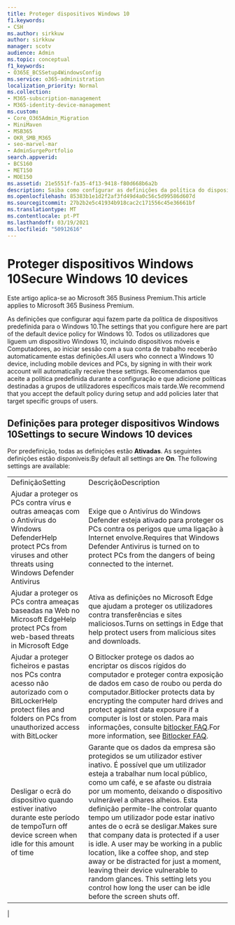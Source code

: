 ```yaml
---
title: Proteger dispositivos Windows 10
f1.keywords:
- CSH
ms.author: sirkkuw
author: sirkkuw
manager: scotv
audience: Admin
ms.topic: conceptual
f1_keywords:
- O365E_BCSSetup4WindowsConfig
ms.service: o365-administration
localization_priority: Normal
ms.collection:
- M365-subscription-management
- M365-identity-device-management
ms.custom:
- Core_O365Admin_Migration
- MiniMaven
- MSB365
- OKR_SMB_M365
- seo-marvel-mar
- AdminSurgePortfolio
search.appverid:
- BCS160
- MET150
- MOE150
ms.assetid: 21e5551f-fa35-4f13-9418-f80d668b6a2b
description: Saiba como configurar as definições da política do dispositivo predefinido que qualquer dispositivo Do Windows 10 receberá ao iniciar sessão na sua conta de trabalho ou escola.
ms.openlocfilehash: 85383b1e1d2f2af3fd49d4a0c56c5d99586d607d
ms.sourcegitcommit: 27b2b2e5c41934b918cac2c171556c45e36661bf
ms.translationtype: MT
ms.contentlocale: pt-PT
ms.lasthandoff: 03/19/2021
ms.locfileid: "50912616"
---
```

# <a name="secure-windows-10-devices"></a><span data-ttu-id="60948-103">Proteger dispositivos Windows 10</span><span class="sxs-lookup"><span data-stu-id="60948-103">Secure Windows 10 devices</span></span>

<span data-ttu-id="60948-104">Este artigo aplica-se ao Microsoft 365 Business Premium.</span><span class="sxs-lookup"><span data-stu-id="60948-104">This article applies to Microsoft 365 Business Premium.</span></span>

<span data-ttu-id="60948-105">As definições que configurar aqui fazem parte da política de dispositivos predefinida para o Windows 10.</span><span class="sxs-lookup"><span data-stu-id="60948-105">The settings that you configure here are part of the default device policy for Windows 10.</span></span> <span data-ttu-id="60948-106">Todos os utilizadores que liguem um dispositivo Windows 10, incluindo dispositivos móveis e Computadores, ao iniciar sessão com a sua conta de trabalho receberão automaticamente estas definições.</span><span class="sxs-lookup"><span data-stu-id="60948-106">All users who connect a Windows 10 device, including mobile devices and PCs, by signing in with their work account will automatically receive these settings.</span></span> <span data-ttu-id="60948-107">Recomendamos que aceite a política predefinida durante a configuração e que adicione políticas destinadas a grupos de utilizadores específicos mais tarde.</span><span class="sxs-lookup"><span data-stu-id="60948-107">We recommend that you accept the default policy during setup and add policies later that target specific groups of users.</span></span>
  
## <a name="settings-to-secure-windows-10-devices"></a><span data-ttu-id="60948-108">Definições para proteger dispositivos Windows 10</span><span class="sxs-lookup"><span data-stu-id="60948-108">Settings to secure Windows 10 devices</span></span>

<span data-ttu-id="60948-p102">Por predefinição, todas as definições estão **Ativadas**. As seguintes definições estão disponíveis:</span><span class="sxs-lookup"><span data-stu-id="60948-p102">By default all settings are **On**. The following settings are available:</span></span>
  
|||
|:-----|:-----|
|<span data-ttu-id="60948-111">Definição</span><span class="sxs-lookup"><span data-stu-id="60948-111">Setting</span></span>  <br/> |<span data-ttu-id="60948-112">Descrição</span><span class="sxs-lookup"><span data-stu-id="60948-112">Description</span></span>  <br/> |
|<span data-ttu-id="60948-113">Ajudar a proteger os PCs contra vírus e outras ameaças com o Antivírus do Windows Defender</span><span class="sxs-lookup"><span data-stu-id="60948-113">Help protect PCs from viruses and other threats using Windows Defender Antivirus</span></span>  <br/> |<span data-ttu-id="60948-114">Exige que o Antivírus do Windows Defender esteja ativado para proteger os PCs contra os perigos que uma ligação à Internet envolve.</span><span class="sxs-lookup"><span data-stu-id="60948-114">Requires that Windows Defender Antivirus is turned on to protect PCs from the dangers of being connected to the internet.</span></span>  <br/> |
|<span data-ttu-id="60948-115">Ajudar a proteger os PCs contra ameaças baseadas na Web no Microsoft Edge</span><span class="sxs-lookup"><span data-stu-id="60948-115">Help protect PCs from web-based threats in Microsoft Edge</span></span>  <br/> |<span data-ttu-id="60948-116">Ativa as definições no Microsoft Edge que ajudam a proteger os utilizadores contra transferências e sites maliciosos.</span><span class="sxs-lookup"><span data-stu-id="60948-116">Turns on settings in Edge that help protect users from malicious sites and downloads.</span></span>  <br/> |
|<span data-ttu-id="60948-117">Ajudar a proteger ficheiros e pastas nos PCs contra acesso não autorizado com o BitLocker</span><span class="sxs-lookup"><span data-stu-id="60948-117">Help protect files and folders on PCs from unauthorized access with BitLocker</span></span>  <br/> |<span data-ttu-id="60948-118">O Bitlocker protege os dados ao encriptar os discos rígidos do computador e proteger contra exposição de dados em caso de roubo ou perda do computador.</span><span class="sxs-lookup"><span data-stu-id="60948-118">Bitlocker protects data by encrypting the computer hard drives and protect against data exposure if a computer is lost or stolen.</span></span> <span data-ttu-id="60948-119">Para mais informações, consulte [bitlocker FAQ](/windows/security/information-protection/bitlocker/bitlocker-frequently-asked-questions).</span><span class="sxs-lookup"><span data-stu-id="60948-119">For more information, see [Bitlocker FAQ](/windows/security/information-protection/bitlocker/bitlocker-frequently-asked-questions).</span></span>  <br/> |
|<span data-ttu-id="60948-120">Desligar o ecrã do dispositivo quando estiver inativo durante este período de tempo</span><span class="sxs-lookup"><span data-stu-id="60948-120">Turn off device screen when idle for this amount of time</span></span>  <br/> |<span data-ttu-id="60948-p104">Garante que os dados da empresa são protegidos se um utilizador estiver inativo. É possível que um utilizador esteja a trabalhar num local público, como um café, e se afaste ou distraia por um momento, deixando o dispositivo vulnerável a olhares alheios. Esta definição permite-lhe controlar quanto tempo um utilizador pode estar inativo antes de o ecrã se desligar.</span><span class="sxs-lookup"><span data-stu-id="60948-p104">Makes sure that company data is protected if a user is idle. A user may be working in a public location, like a coffee shop, and step away or be distracted for just a moment, leaving their device vulnerable to random glances. This setting lets you control how long the user can be idle before the screen shuts off.</span></span>  <br/> |
|